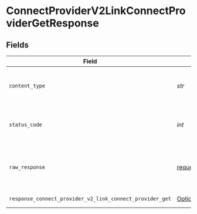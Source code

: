 # ConnectProviderV2LinkConnectProviderGetResponse


## Fields

| Field                                                                                                                                                                                                                            | Type                                                                                                                                                                                                                             | Required                                                                                                                                                                                                                         | Description                                                                                                                                                                                                                      |
| -------------------------------------------------------------------------------------------------------------------------------------------------------------------------------------------------------------------------------- | -------------------------------------------------------------------------------------------------------------------------------------------------------------------------------------------------------------------------------- | -------------------------------------------------------------------------------------------------------------------------------------------------------------------------------------------------------------------------------- | -------------------------------------------------------------------------------------------------------------------------------------------------------------------------------------------------------------------------------- |
| `content_type`                                                                                                                                                                                                                   | *str*                                                                                                                                                                                                                            | :heavy_check_mark:                                                                                                                                                                                                               | HTTP response content type for this operation                                                                                                                                                                                    |
| `status_code`                                                                                                                                                                                                                    | *int*                                                                                                                                                                                                                            | :heavy_check_mark:                                                                                                                                                                                                               | HTTP response status code for this operation                                                                                                                                                                                     |
| `raw_response`                                                                                                                                                                                                                   | [requests.Response](https://requests.readthedocs.io/en/latest/api/#requests.Response)                                                                                                                                            | :heavy_check_mark:                                                                                                                                                                                                               | Raw HTTP response; suitable for custom response parsing                                                                                                                                                                          |
| `response_connect_provider_v2_link_connect_provider_get`                                                                                                                                                                         | [Optional[operations.ConnectProviderV2LinkConnectProviderGetResponseConnectProviderV2LinkConnectProviderGet]](../../models/operations/connectproviderv2linkconnectprovidergetresponseconnectproviderv2linkconnectproviderget.md) | :heavy_minus_sign:                                                                                                                                                                                                               | Successful Response                                                                                                                                                                                                              |